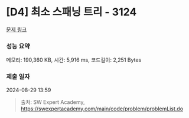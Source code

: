 # [D4] 최소 스패닝 트리 - 3124 

[문제 링크](https://swexpertacademy.com/main/code/problem/problemDetail.do?contestProbId=AV_mSnmKUckDFAWb) 

### 성능 요약

메모리: 190,360 KB, 시간: 5,916 ms, 코드길이: 2,251 Bytes

### 제출 일자

2024-08-29 13:59



> 출처: SW Expert Academy, https://swexpertacademy.com/main/code/problem/problemList.do